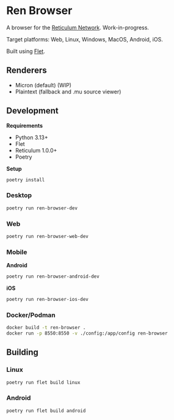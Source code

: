 # Ren Browser

A browser for the [Reticulum Network](https://reticulum.network/). Work-in-progress.

Target platforms: Web, Linux, Windows, MacOS, Android, iOS.

Built using [Flet](https://flet.dev/).

## Renderers

- Micron (default) (WIP)
- Plaintext (fallback and .mu source viewer)

## Development

**Requirements**

- Python 3.13+
- Flet
- Reticulum 1.0.0+
- Poetry

**Setup**

```bash
poetry install
```

### Desktop

```bash
poetry run ren-browser-dev
```

### Web

```bash
poetry run ren-browser-web-dev
```

### Mobile

**Android**

```bash
poetry run ren-browser-android-dev
```

**iOS**

```bash
poetry run ren-browser-ios-dev
```

### Docker/Podman

```bash
docker build -t ren-browser .
docker run -p 8550:8550 -v ./config:/app/config ren-browser
```

## Building

### Linux

```bash
poetry run flet build linux
```

### Android

```bash
poetry run flet build android
```